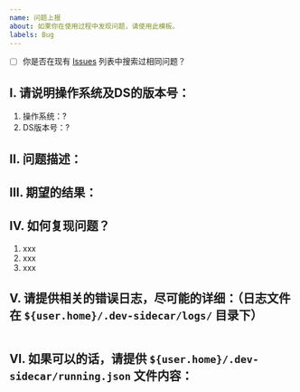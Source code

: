 ```yaml
---
name: 问题上报
about: 如果你在使用过程中发现问题，请使用此模板。
labels: Bug
---
```


- [ ] 你是否在现有 [Issues](/docmirror/dev-sidecar/issues) 列表中搜索过相同问题？

## Ⅰ. 请说明操作系统及DS的版本号：
1. 操作系统：?
2. DS版本号：?


## Ⅱ. 问题描述：


## Ⅲ. 期望的结果：


## Ⅳ. 如何复现问题？

1. xxx
2. xxx
3. xxx


## Ⅴ. 请提供相关的错误日志，尽可能的详细：（日志文件在 `${user.home}/.dev-sidecar/logs/` 目录下）
```log
```


## Ⅵ. 如果可以的话，请提供 `${user.home}/.dev-sidecar/running.json` 文件内容：
<!-- 请将 'running.json' 文件的内容粘贴在这里，方便我们排查问题是否由配置错误导致。 -->
```json
```
